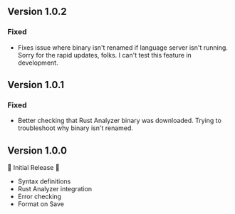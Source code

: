 ## Version 1.0.2

### Fixed

- Fixes issue where binary isn't renamed if language server isn't running. Sorry for the rapid updates, folks. I can't test this feature in development.

## Version 1.0.1

### Fixed

- Better checking that Rust Analyzer binary was downloaded. Trying to troubleshoot why binary isn't renamed.

## Version 1.0.0

🎉 Initial Release 🎉

- Syntax definitions
- Rust Analyzer integration
- Error checking
- Format on Save
